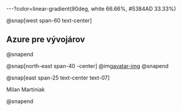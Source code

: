 ---?color=linear-gradient(90deg, white 66.66%, #5384AD 33.33%)

@snap[west span-60 text-center]
## Azure pre vývojárov
@snapend

@snap[north-east span-40 -center]
@img[avatar-img](AzureForDevelopers/assets/img/avatar.jpg)
@snapend


@snap[east span-25 text-center text-07]

Milan Martiniak

@snapend